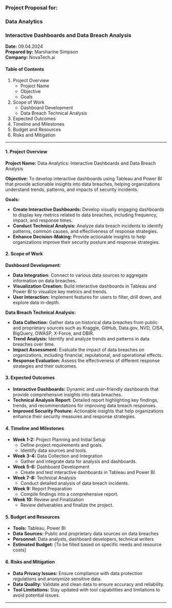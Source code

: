 ### 

### 

### 

### 

### 

### **Project Proposal for:**

### **Data Analytics**

### **Interactive Dashboards and Data Breach Analysis**

**Date:** 09.04.2024  
**Prepared by:** Marsharine Simpson  
**Company:** NovaTech.ai

#### 

#### 

#### 

#### 

#### 

#### 

#### 

#### 

#### 

#### **Table of Contents**

1. Project Overview  
   * Project Name  
   * Objective  
   * Goals  
2. Scope of Work  
   * Dashboard Development  
   * Data Breach Technical Analysis  
3. Expected Outcomes  
4. Timeline and Milestones  
5. Budget and Resources  
6. Risks and Mitigation

---

#### **1\. Project Overview**

**Project Name:** Data Analytics: Interactive Dashboards and Data Breach Analysis

**Objective:** To develop interactive dashboards using Tableau and Power BI that provide actionable insights into data breaches, helping organizations understand trends, patterns, and impacts of security incidents.

**Goals:**

* **Create Interactive Dashboards:** Develop visually engaging dashboards to display key metrics related to data breaches, including frequency, impact, and response times.  
* **Conduct Technical Analysis:** Analyze data breach incidents to identify patterns, common causes, and effectiveness of response strategies.  
* **Enhance Decision-Making:** Provide actionable insights to help organizations improve their security posture and response strategies.

#### **2\. Scope of Work**

**Dashboard Development:**

* **Data Integration:** Connect to various data sources to aggregate information on data breaches.  
* **Visualization Creation:** Build interactive dashboards in Tableau and Power BI to visualize key metrics and trends.  
* **User Interaction:** Implement features for users to filter, drill down, and explore data in-depth.

**Data Breach Technical Analysis:**

* **Data Collection:** Gather data on historical data breaches from public and proprietary sources such as Kraggle, GitHub, Data.gov, NVD, CISA, BigQuery, OWASP, X-Force, and DBIR. 
* **Trend Analysis:** Identify and analyze trends and patterns in data breaches over time.  
* **Impact Assessment:** Evaluate the impact of data breaches on organizations, including financial, reputational, and operational effects.  
* **Response Evaluation:** Assess the effectiveness of different response strategies and their outcomes.

#### **3\. Expected Outcomes**

* **Interactive Dashboards:** Dynamic and user-friendly dashboards that provide comprehensive insights into data breaches.  
* **Technical Analysis Report:** Detailed report highlighting key findings, trends, and recommendations for improving data breach responses.  
* **Improved Security Posture:** Actionable insights that help organizations enhance their security measures and response strategies.

#### **4\. Timeline and Milestones**

* **Week 1-2:** Project Planning and Initial Setup  
  * Define project requirements and goals.  
  * Identify data sources and tools.  
* **Week 3-4:** Data Collection and Integration  
  * Gather and integrate data for analysis and dashboards.  
* **Week 5-6:** Dashboard Development  
  * Create and test interactive dashboards in Tableau and Power BI.  
* **Week 7-8:** Technical Analysis  
  * Conduct detailed analysis of data breach incidents.  
* **Week 9:** Report Preparation  
  * Compile findings into a comprehensive report.  
* **Week 10:** Review and Finalization  
  * Review deliverables and finalize the project.

#### **5\. Budget and Resources**

* **Tools:** Tableau, Power BI  
* **Data Sources:** Public and proprietary data sources on data breaches  
* **Personnel:** Data analysts, dashboard developers, technical writers  
* **Estimated Budget:** \[To be filled based on specific needs and resource costs\]

#### **6\. Risks and Mitigation**

* **Data Privacy Issues:** Ensure compliance with data protection regulations and anonymize sensitive data.  
* **Data Quality:** Validate and clean data to ensure accuracy and reliability.  
* **Tool Limitations:** Stay updated with tool capabilities and limitations to avoid potential issues.

---

